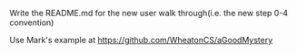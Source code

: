 Write the README.md for the new user walk through(i.e. the new step 0-4 convention)

Use Mark's example at https://github.com/WheatonCS/aGoodMystery
